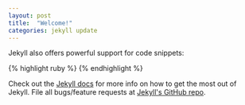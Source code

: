 ```yaml
---
layout: post
title:  "Welcome!"
categories: jekyll update
---
```


Jekyll also offers powerful support for code snippets:

{% highlight ruby %}
{% endhighlight %}

Check out the [Jekyll docs][jekyll] for more info on how to get the most out of Jekyll. File all bugs/feature requests at [Jekyll's GitHub repo][jekyll-gh].

[jekyll-gh]: https://github.com/mojombo/jekyll
[jekyll]:    http://jekyllrb.com
